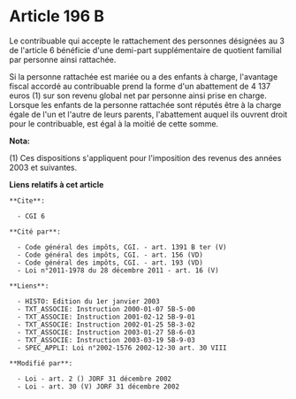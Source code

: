# Article 196 B

Le contribuable qui accepte le rattachement des personnes désignées au 3 de l'article 6 bénéficie d'une demi-part
supplémentaire de quotient familial par personne ainsi rattachée.

Si la personne rattachée est mariée ou a des enfants à charge, l'avantage fiscal accordé au contribuable prend la forme d'un
abattement de 4 137 euros (1) sur son revenu global net par personne ainsi prise en charge. Lorsque les enfants de la
personne rattachée sont réputés être à la charge égale de l'un et l'autre de leurs parents, l'abattement auquel ils ouvrent
droit pour le contribuable, est égal à la moitié de cette somme.

**Nota:**

(1) Ces dispositions s'appliquent pour l'imposition des revenus des années 2003 et suivantes.

**Liens relatifs à cet article**

	**Cite**:

	  - CGI 6

	**Cité par**:

	  - Code général des impôts, CGI. - art. 1391 B ter (V)
	  - Code général des impôts, CGI. - art. 156 (VD)
	  - Code général des impôts, CGI. - art. 193 (VD)
	  - Loi n°2011-1978 du 28 décembre 2011 - art. 16 (V)

	**Liens**:

	  - HISTO: Edition du 1er janvier 2003
	  - TXT_ASSOCIE: Instruction 2000-01-07 5B-5-00
	  - TXT_ASSOCIE: Instruction 2001-02-12 5B-9-01
	  - TXT_ASSOCIE: Instruction 2002-01-25 5B-3-02
	  - TXT_ASSOCIE: Instruction 2003-01-27 5B-6-03
	  - TXT_ASSOCIE: Instruction 2003-03-19 5B-9-03
	  - SPEC_APPLI: Loi n°2002-1576 2002-12-30 art. 30 VIII

	**Modifié par**:

	  - Loi - art. 2 () JORF 31 décembre 2002
	  - Loi - art. 30 (V) JORF 31 décembre 2002
